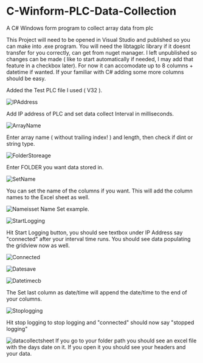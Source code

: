 # C-Winform-PLC-Data-Collection
A C# Windows form program to collect array data from plc



This Project will need to be opened in Visual Studio and published so you can make into .exe program.
You will need the libtagplc library if it doesnt transfer for you correctly, can get from nuget manager.
I left unpublished so changes can be made ( like to start automatically if needed, I may add that feature in a checkbox later).
For now it can accomodate up to 8 columns + datetime if wanted.  If your familiar with C# adding some more columns should be easy.

Added the Test PLC file I used ( V32 ).


![IPAddress](https://github.com/user-attachments/assets/2db3da87-c1a7-4f75-a6b1-1a348ac84b32)

Add IP address of PLC and set data collect Interval in milliseconds.


![ArrayName](https://github.com/user-attachments/assets/49c5e823-b005-4295-a662-818ec8942929)

Enter array name ( without trailing index! ) and length, then check if dint or string type.



![FolderStoreage](https://github.com/user-attachments/assets/430f15ad-6153-4f6a-a3c7-2ebbf2af3b79)

Enter FOLDER you want data stored in.


![SetName](https://github.com/user-attachments/assets/3ce30e02-21bb-479d-a817-0b72228e33c3)

You can set the name of the columns if you want.  This will add the column names to the Excel sheet as well.

![Nameisset](https://github.com/user-attachments/assets/cee94d8c-0b7c-4d04-be04-101f1aa0601e)
Name Set example.


![StartLogging](https://github.com/user-attachments/assets/0ccf63fa-2a4c-4190-b784-6f5d4dcb5c81)

Hit Start Logging button, you should see textbox under IP Address say "connected" after your interval time runs.
You should see data populating the gridview now as well.


![Connected](https://github.com/user-attachments/assets/5a39035b-31d3-4f88-9367-adca2d7109f3)


![Datesave](https://github.com/user-attachments/assets/33994524-b63a-4251-be36-a46821404757)



![Datetimecb](https://github.com/user-attachments/assets/3f710463-bb77-4e79-ad15-ec98458c82c8)

The Set last column as date/time will append the date/time to the end of your columns.

![Stoplogging](https://github.com/user-attachments/assets/16eb5fc0-49c8-480e-8811-ceee1f9746c9)

Hit stop logging to stop logging and "connected" should now say "stopped logging"





![datacollectsheet](https://github.com/user-attachments/assets/ea59c2b0-0b7d-4a4c-abe4-95b6aeb34920)
If you go to your folder path you should see an excel file with the days date on it.
If you open it you should see your headers and your data.
